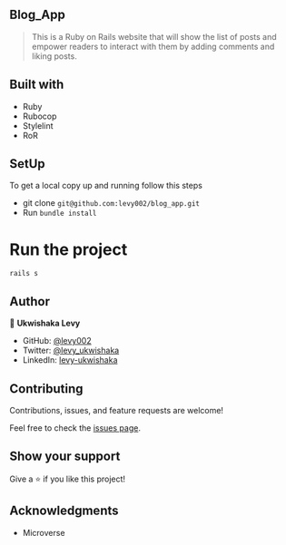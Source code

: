## Blog_App

> This is a Ruby on Rails website that will show the list of posts and empower readers to interact with them by adding comments and liking posts.

## Built with
- Ruby
- Rubocop
- Stylelint
- RoR

## SetUp
To get a local copy up and running follow this steps
- git clone `git@github.com:levy002/blog_app.git`
- Run `bundle install`

# Run the project
`rails s`

## Author

👤 **Ukwishaka Levy**

- GitHub: [@levy002](https://github.com/levy002)
- Twitter: [@levy_ukwishaka](https://twitter.com/levy_ukwishaka)
- LinkedIn: [levy-ukwishaka](https://linkedin.com/in/levy-ukwishaka)

## Contributing

Contributions, issues, and feature requests are welcome!

Feel free to check the [issues page](https://github.com/levy002/blog_app/issues).

## Show your support

Give a ⭐️ if you like this project!


## Acknowledgments

- Microverse 

